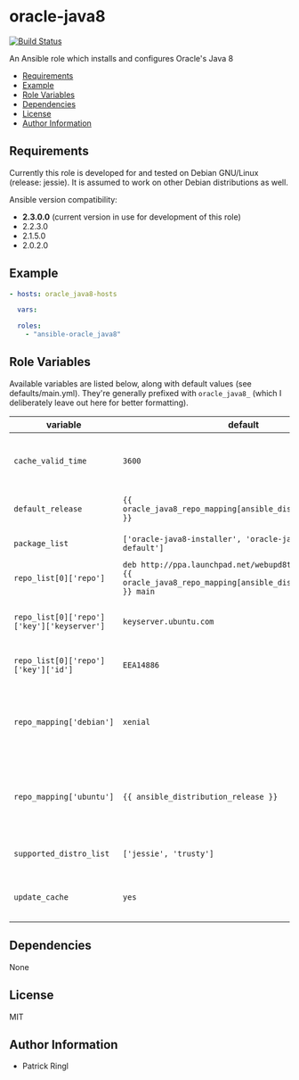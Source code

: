 # oracle-java8

[![Build Status](https://travis-ci.org/pari-/ansible-oracle-java8.svg?branch=master)](https://travis-ci.org/pari-/ansible-oracle-java8)

An Ansible role which installs and configures Oracle's Java 8

<!-- toc -->

- [Requirements](#requirements)
- [Example](#example)
- [Role Variables](#role-variables)
- [Dependencies](#dependencies)
- [License](#license)
- [Author Information](#author-information)

<!-- tocstop -->

## Requirements

Currently this role is developed for and tested on Debian GNU/Linux (release: jessie). It is assumed to work on other Debian distributions as well.

Ansible version compatibility:

- __2.3.0.0__ (current version in use for development of this role) 
- 2.2.3.0
- 2.1.5.0
- 2.0.2.0

## Example

```yaml
- hosts: oracle_java8-hosts

  vars:

  roles: 
    - "ansible-oracle_java8"
```

## Role Variables

Available variables are listed below, along with default values (see defaults/main.yml). They're generally prefixed with `oracle_java8_` (which I deliberately leave out here for better formatting).

variable | default | notes
-------- | ------- | -----
`cache_valid_time` | `3600` | `Update the apt cache if its older than the set value (in seconds)` |
`default_release` | `{{ oracle_java8_repo_mapping[ansible_distribution\|lower] }}` | `The default release to install packages from` |
`package_list` | `['oracle-java8-installer', 'oracle-java8-set-default']` | `The list of packages to be installed`
`repo_list[0]['repo']` | `deb http://ppa.launchpad.net/webupd8team/java/ubuntu {{ oracle_java8_repo_mapping[ansible_distribution\|lower] }} main` | `Source strings for the repositories` |
`repo_list[0]['repo']['key']['keyserver']` | `keyserver.ubuntu.com` | `Keyserver to retrieve the key (for the repository) from` |
`repo_list[0]['repo']['key']['id']` | `EEA14886` | `Identifier of (the repository) key` |
`repo_mapping['debian']` | `xenial` | `A variable used to do proper repository mapping for different debian-based distributions` |
`repo_mapping['ubuntu']` | `{{ ansible_distribution_release }}` | `A variable used to do proper repository mapping for different debian-based distributions` |
`supported_distro_list` | `['jessie', 'trusty']` | `A list of distribution releases this role supports`
`update_cache` | `yes` | `Run the equivalent of apt-get update before the operation`

## Dependencies

None

## License

MIT

## Author Information

* Patrick Ringl

